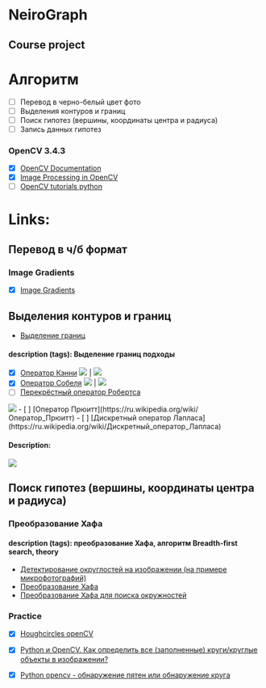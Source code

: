 # NeiroGraph
## Course project

# Алгоритм
- [ ] Перевод в черно-белый цвет фото
- [ ] Выделения контуров и границ
- [ ] Поиск гипотез (вершины, координаты центра и радиуса)
- [ ] Запись данных гипотез

### OpenCV 3.4.3
- [x]  [OpenCV Documentation](https://docs.opencv.org/3.4.3/pages.html)
- [x]  [Image Processing in OpenCV](https://docs.opencv.org/3.1.0/d2/d96/tutorial_py_table_of_contents_imgproc.html)
- [ ]  [OpenCV tutorials python](https://pythonprogramming.net/search/?q=opencv)

# Links:
## Перевод в ч/б формат

### Image Gradients
- [x]  [Image Gradients](https://docs.opencv.org/3.1.0/d5/d0f/tutorial_py_gradients.html)

## Выделения контуров и границ
- [Выделение границ](https://ru.wikipedia.org/wiki/Выделение_границ)
#### description (tags): Выделение границ подходы
- [x]  [Оператор Кэнни](https://ru.wikipedia.org/wiki/Оператор_Кэнни)
<image src='k1.png'> | <image src='k2.png'>
- [x]  [Оператор Собеля](https://ru.wikipedia.org/wiki/Оператор_Собеля)
<image src='c1.png'> | <image src='c2.png'>
- [ ]  [Перекрёстный оператор Робертса](https://ru.wikipedia.org/wiki/Перекрёстный_оператор_Робертса)
<image src='r.png'>
- [ ]  [Оператор Прюитт](https://ru.wikipedia.org/wiki/Оператор_Прюитт)
- [ ]  [Дискретный оператор Лапласа](https://ru.wikipedia.org/wiki/Дискретный_оператор_Лапласа)

#### Description:
<image src='ver.png'>

## Поиск гипотез (вершины, координаты центра и радиуса)

### Преобразование Хафа
#### description (tags): преобразование Хафа, алгоритм Breadth-first search, theory
- [Детектирование округлостей на изображении (на примере микрофотографий)](https://m.habr.com/post/114249/)
- [Преобразование Хафа](https://ru.wikipedia.org/wiki/Преобразование_Хафа)
- [Преобразование Хафа для поиска окружностей](http://wiki.technicalvision.ru/index.php/%D0%9F%D1%80%D0%B5%D0%BE%D0%B1%D1%80%D0%B0%D0%B7%D0%BE%D0%B2%D0%B0%D0%BD%D0%B8%D0%B5_%D0%A5%D0%B0%D1%84%D0%B0_%D0%B4%D0%BB%D1%8F_%D0%BF%D0%BE%D0%B8%D1%81%D0%BA%D0%B0_%D0%BE%D0%BA%D1%80%D1%83%D0%B6%D0%BD%D0%BE%D1%81%D1%82%D0%B5%D0%B9#top)

### Practice
- [x] [Houghcircles openCV](https://docs.opencv.org/3.0-beta/doc/py_tutorials/py_imgproc/py_houghcircles/py_houghcircles.html)
- [x] [Python и OpenCV. Как определить все (заполненные) круги/круглые объекты в изображении?](http://qaru.site/questions/284752/python-and-opencv-how-do-i-detect-all-filledcirclesround-objects-in-an-image)
- [x] [Python opencv - обнаружение пятен или обнаружение круга](https://stackoverrun.com/ru/q/11610670)

